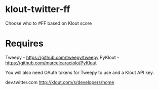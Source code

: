 klout-twitter-ff
================

Choose who to #FF based on Klout score

Requires
========

Tweepy - https://github.com/tweepy/tweepy
PyKlout - https://github.com/marcelcaraciolo/PyKlout

You will also need OAuth tokens for Tweepy to use and a Klout API key.

dev.twitter.com
http://klout.com/s/developers/home
